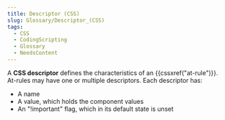 ```yaml
---
title: Descriptor (CSS)
slug: Glossary/Descriptor_(CSS)
tags:
  - CSS
  - CodingScripting
  - Glossary
  - NeedsContent
---
```

A **CSS descriptor** defines the characteristics of an {{cssxref("at-rule")}}. At-rules may have one or multiple descriptors. Each descriptor has:

- A name
- A value, which holds the component values
- An "!important" flag, which in its default state is unset
